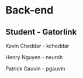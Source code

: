 Back-end
=======

Student        - Gatorlink   
----------------------------

Kevin Cheddar       - kcheddar

Henry Nguyen        - neuroh

Patrick Gauvin      - pgauvin
